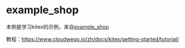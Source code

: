 # example_shop

本例是学习kitex的示例，来自[example_shop](https://github.com/cloudwego/kitex-examples/tree/main/basic/example_shop)

教程：https://www.cloudwego.io/zh/docs/kitex/getting-started/tutorial/